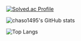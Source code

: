 <!--
**chaso1495/chaso1495** is a ✨ _special_ ✨ repository because its `README.md` (this file) appears on your GitHub profile.

Here are some ideas to get you started:

- 🔭 I’m currently working on ...
- 🌱 I’m currently learning ...
- 👯 I’m looking to collaborate on ...
- 🤔 I’m looking for help with ...
- 💬 Ask me about ...
- 📫 How to reach me: ...
- 😄 Pronouns: ...
- ⚡ Fun fact: ...
-->

[![Solved.ac Profile](http://mazassumnida.wtf/api/generate_badge?boj=winluck)](https://solved.ac/winluck)

![chaso1495's GitHub stats](https://github-readme-stats.vercel.app/api?username=chaso1495&show_icons=true&theme=radical)

![Top Langs](https://github-readme-stats.vercel.app/api/top-langs/?username=chaso1495&layout=compact&theme=radical)
